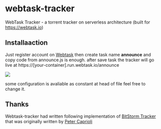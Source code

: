 # webtask-tracker
WebTask Tracker - a torrent tracker on serverless architecture (built for https://webtask.io)

## Installaaction
Just register account on [Webtask](https://webtask.io) then create task name **announce** and copy code from announce.js is enough. after save task the tracker will go live at https://[your-container].run.webtask.io/announce

![](http://i.imgur.com/2ovujcX.png)

some configuration is avaliable as constant at head of file feel free to change it.

## Thanks
Webtask-tracker had written following implementation of [BitStorm Tracker](https://torrentfreak.com/bitstorm-the-worlds-most-simple-bittorrent-tracker-110616/) that was originally written by [Peter Caprioli](https://caprioli.se/)
